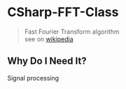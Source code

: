 # CSharp-FFT-Class

> Fast Fourier Transform algorithm <br />
> see on <a href="https://en.wikipedia.org/wiki/Fast_Fourier_transform">wikipedia</a>

## Why Do I Need It?

 Signal processing
